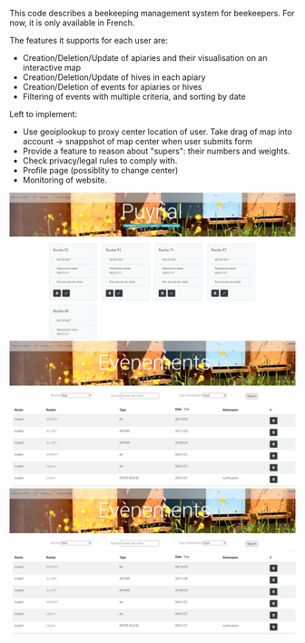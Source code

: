 This code describes a beekeeping management system for beekeepers. For now, it is only available in French.

The features it supports for each user are:

- Creation/Deletion/Update of apiaries and their visualisation on an interactive map
- Creation/Deletion/Update of hives in each apiary
- Creation/Deletion of events for apiaries or hives
- Filtering of events with multiple criteria, and sorting by date

Left to implement:

- Use geoiplookup to proxy center location of user. Take drag of map into account -> snappshot of map center when user submits form
- Provide a feature to reason about "supers": their numbers and weights.
- Check privacy/legal rules to comply with.
- Profile page (possiblity to change center)
- Monitoring of website.

![alt text](https://github.com/Alchemille/Rucher/blob/master/app_pack/static/Screenshot_20210107_162559.png?raw=true)
![alt text](https://github.com/Alchemille/Rucher/blob/master/app_pack/static/Screenshot_20210107_162638.png?raw=true)
![alt text](https://raw.githubusercontent.com/Alchemille/Rucher/master/app_pack/static/Screenshot_20210107_162638.png)
